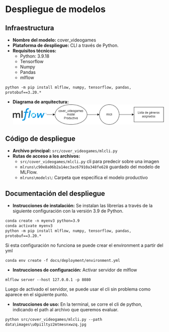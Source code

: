 # Despliegue de modelos

## Infraestructura

- **Nombre del modelo:** cover_videogames
- **Plataforma de despliegue:** CLI a través de Python.
- **Requisitos técnicos:** 
    * Python: 3.9.18
    * Tensorflow
    * Numpy
    * Pandas
    * mlflow
```
python -m pip install mlflow, numpy, tensorflow, pandas, protobuf==3.20.*

```
- **Diagrama de arquitectura:**
![arquitectura](arquitectura.png)

## Código de despliegue

- **Archivo principal:** `src/cover_videogames/mlcli.py`
- **Rutas de acceso a los archivos:** 
    * `src/cover_videogames/mlcli.py` cli para predecir sobre una imagen
    * `mlruns\c90e8a06b2a14ec3ac67910a348fe628` guardado del modelo de MLFlow. 
    * `mlruns\models\`: Carpeta que especifica el modelo productivo

## Documentación del despliegue

- **Instrucciones de instalación:**
Se instalan las librerías a través de la siguiente configuración con la versión 3.9 de Python.
```
conda create -n myenv3 python=3.9
conda activate myenv3
python -m pip install mlflow, numpy, tensorflow, pandas, protobuf==3.20.*

```
Si esta configuración no funciona se puede crear el environment a partir del yml
```
conda env create -f docs/deployment/environment.yml
```
- **Instrucciones de configuración:** 
Activar servidor de mlflow
```
mlflow server --host 127.0.0.1 -p 8080
```
Luego de activado el servidor, se puede usar el cli sin problema como aparece en el siguiente punto.
 
 - **Instrucciones de uso:** 
En la terminal, se corre el cli de python, indicando el path al archivo que queremos evaluar.  
```
python src/cover_videogames/mlcli.py --path data\images\u0pi1ltyz2mtmesnxwzq.jpg
```
